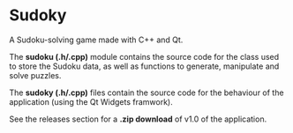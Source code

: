 # Sudoky
A Sudoku-solving game made with C++ and Qt.

The **sudoku (.h/.cpp)** module contains the source code for the class used to store the Sudoku data, as well as functions to generate, manipulate and solve puzzles.

The **sudoky (.h/.cpp)** files contain the source code for the behaviour of the application (using the Qt Widgets framwork).

See the releases section for a **.zip download** of v1.0 of the application.

